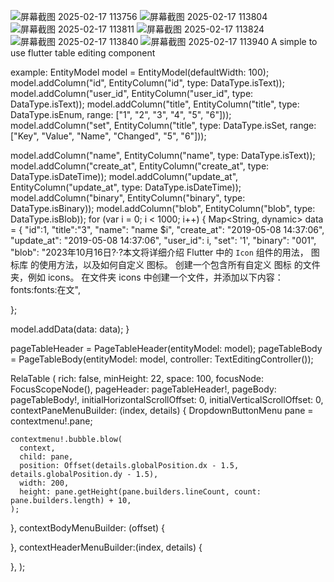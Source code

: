 ![屏幕截图 2025-02-17 113756](https://github.com/user-attachments/assets/32c43842-6855-44f4-9d3b-448b11e7c5c9)
![屏幕截图 2025-02-17 113804](https://github.com/user-attachments/assets/23770e72-5a74-4f81-8757-055b64548408)
![屏幕截图 2025-02-17 113811](https://github.com/user-attachments/assets/94ec2c2a-bd94-41c4-ade8-c78ed2d2bdcf)
![屏幕截图 2025-02-17 113824](https://github.com/user-attachments/assets/eef5f3cc-ee9f-43ef-8610-fbe94843d740)
![屏幕截图 2025-02-17 113840](https://github.com/user-attachments/assets/f88f5a3d-fb45-4c85-b23d-0bde587584b7)
![屏幕截图 2025-02-17 113940](https://github.com/user-attachments/assets/affe59cd-ede6-436d-a987-ccac255d20b8)
A simple to use flutter table editing component


example:
EntityModel model = EntityModel(defaultWidth: 100);
model.addColumn("id", EntityColumn("id", type: DataType.isText));
model.addColumn("user_id", EntityColumn("user_id", type: DataType.isText));
model.addColumn("title", EntityColumn("title", type: DataType.isEnum, range: ["1", "2", "3", "4", "5", "6"]));
model.addColumn("set", EntityColumn("title", type: DataType.isSet, range: ["Key", "Value", "Name", "Changed", "5", "6"]));

model.addColumn("name", EntityColumn("name", type: DataType.isText));
model.addColumn("create_at", EntityColumn("create_at", type: DataType.isDateTime));
model.addColumn("update_at", EntityColumn("update_at", type: DataType.isDateTime));
model.addColumn("binary", EntityColumn("binary", type: DataType.isBinary));
model.addColumn("blob", EntityColumn("blob", type: DataType.isBlob));
for (var i = 0; i < 1000; i++) 
{
  Map<String, dynamic> data = {
    "id":1, 
    "title":"3", 
    "name": "name $i", 
    "create_at": "2019-05-08 14:37:06", 
    "update_at": "2019-05-08 14:37:06", 
    "user_id": i,
    "set": '1',
    "binary": "001",
    "blob": "2023年10月16日?·?本文将详细介绍 Flutter 中的 `Icon` 组件的用法， 图标库 的使用方法，以及如何自定义 图标。 创建一个包含所有自定义 图标 的文件夹，例如 icons。 在文件夹 icons 中创建一个文件，并添加以下内容：fonts:fonts:在文",

  };
  
  model.addData(data: data);
}

pageTableHeader = PageTableHeader(entityModel: model);
pageTableBody = PageTableBody(entityModel: model, controller: TextEditingController());

    
RelaTable
(
  rich: false,
  minHeight: 22, 
  space: 100,
  focusNode: FocusScopeNode(),
  pageHeader: pageTableHeader!, 
  pageBody: pageTableBody!,
  initialHorizontalScrollOffset: 0, 
  initialVerticalScrollOffset: 0,
  contextPaneMenuBuilder: (index, details) 
  {
    DropdownButtonMenu pane = contextmenu!.pane;
    
    contextmenu!.bubble.blow(
      context, 
      child: pane, 
      position: Offset(details.globalPosition.dx - 1.5, details.globalPosition.dy - 1.5),
      width: 200,
      height: pane.getHeight(pane.builders.lineCount, count: pane.builders.length) + 10,
    );
  },
  contextBodyMenuBuilder: (offset) 
  {
    

  },
  contextHeaderMenuBuilder:(index, details) 
  {
    
  },
);
